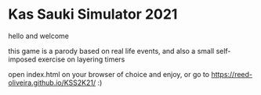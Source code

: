 # Kas Sauki Simulator 2021

hello and welcome

this game is a parody based on real life events, and also a small self-imposed exercise on layering timers

open index.html on your browser of choice and enjoy, or go to https://reed-oliveira.github.io/KSS2K21/ :)
